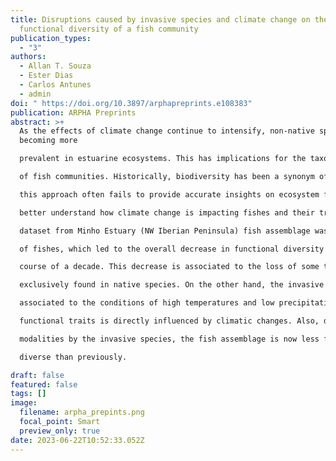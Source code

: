 ```yaml
---
title: Disruptions caused by invasive species and climate change on the
  functional diversity of a fish community
publication_types:
  - "3"
authors:
  - Allan T. Souza
  - Ester Dias
  - Carlos Antunes
  - admin
doi: " https://doi.org/10.3897/arphapreprints.e108383"
publication: ARPHA Preprints
abstract: >+
  As the effects of climate change continue to intensify, non-native species are
  becoming more

  prevalent in estuarine ecosystems. This has implications for the taxonomic and functional diversity

  of fish communities. Historically, biodiversity has been a synonym of taxonomic diversity, however

  this approach often fails to provide accurate insights on ecosystem functioning and resilience. To

  better understand how climate change is impacting fishes and their traits composition, a long-term

  dataset from Minho Estuary (NW Iberian Peninsula) fish assemblage was analyzed. The results suggest that climate change and extreme weather events are altering the prevailing trait modalities

  of fishes, which led to the overall decrease in functional diversity of the fish assemblage over the

  course of a decade. This decrease is associated to the loss of some trait modalities that are

  exclusively found in native species. On the other hand, the invasive species added novel traits

  associated to the conditions of high temperatures and low precipitation regime currently observed in the studied area. Our results highlight that the shift in the presence and dominance of some

  functional traits is directly influenced by climatic changes. Also, despite the addition of novel

  modalities by the invasive species, the fish assemblage is now less functional and taxonomic

  diverse than previously.

draft: false
featured: false
tags: []
image:
  filename: arpha_prepints.png
  focal_point: Smart
  preview_only: true
date: 2023-06-22T10:52:33.052Z
---
```

